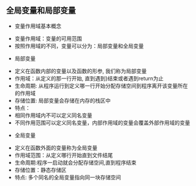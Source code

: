 ## 全局变量和局部变量

- 变量作用域基本概念

+ 变量作用域：变量的可用范围
+ 按照作用域的不同，变量可以分为：局部变量和全局变量

- 局部变量

+ 定义在函数内部的变量以及函数的形参, 我们称为局部变量
+ 作用域：从定义的那一行开始, 直到遇到}结束或者遇到return为止
+ 生命周期: 从程序运行到定义哪一行开始分配存储空间到程序离开该变量所在的作用域
+ 存储位置: 局部变量会存储在内存的栈区中
+ 特点：
+ 相同作用域内不可以定义同名变量
+ 不同作用范围可以定义同名变量，内部作用域的变量会覆盖外部作用域的变量

- 全局变量

+ 定义在函数外面的变量称为全局变量
+ 作用域范围：从定义哪行开始直到文件结尾
+ 生命周期:程序一启动就会分配存储空间,直到程序结束
+ 存储位置：静态存储区
+ 特点: 多个同名的全局变量指向同一块存储空间
